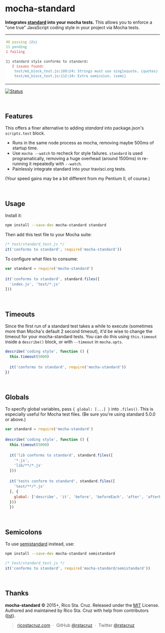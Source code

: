 # mocha-standard

**Integrates [standard] into your mocha tests.** This allows you to enforce a "one true" JavaScript coding style in your project via Mocha tests.

----

![](https://raw.githubusercontent.com/rstacruz/mocha-standard/gh-pages/screenshot.png)

----

[![Status](http://img.shields.io/travis/rstacruz/mocha-standard/master.svg)](https://travis-ci.org/rstacruz/mocha-standard/ "See test builds")

<br>

## Features

This offers a finer alternative to adding *standard* into package.json's `scripts.test` block.

* Runs in the same node process as mocha, removing maybe 500ms of startup time.
* Use `mocha --watch` to recheck for style failures. `standard` is used programatically, removing a huge overhead (around 1500ms) in re-running it repeatedly with `--watch`.
* Painlessly integrate standard into your travisci.org tests.

(Your speed gains may be a bit different from my Pentium II, of course.)

<br>

## Usage

Install it:

```sh
npm install --save-dev mocha-standard standard
```

Then add this test file to your Mocha suite:

```js
/* test/standard_test.js */
it('conforms to standard', require('mocha-standard'))
```

To configure what files to consume:

```js
var standard = require('mocha-standard')

it('conforms to standard', standard.files([
  'index.js', 'test/*.js'
]))
```

<br>

## Timeouts

Since the first run of a standard test takes a while to execute (sometimes more than Mocha's default 2 second timeout), it'd be wise to change the timeout for your mocha-standard tests. You can do this using `this.timeout` inside a `describe()` block, or with `--timeout` in `mocha.opts`.

```js
describe('coding style', function () {
  this.timeout(5000)

  it('conforms to standard', require('mocha-standard'))
})
```

<br>

## Globals

To specify global variables, pass `{ global: [...] }` into `.files()`. This is especially useful for Mocha test files. (Be sure you're using standard 5.0.0 or above.)

```js
var standard = require('mocha-standard')

describe('coding style', function () {
  this.timeout(5000)

  it('lib conforms to standard', standard.files([
    '*.js',
    'lib/**/*.js'
  ]))

  it('tests conform to standard', standard.files([
    'test/**/*.js'
  ], {
    global: ['describe', 'it', 'before', 'beforeEach', 'after', 'afterEach', 'xdescribe', 'xit']
  }))
  })
```

<br>

## Semicolons

To use [semistandard] instead, use:

```sh
npm install --save-dev mocha-standard semistandard
```

```js
/* test/standard_test.js */
it('conforms to standard', require('mocha-standard/semistandard'))
```

[semistandard]: https://github.com/Flet/semistandard

<br>

## Thanks

**mocha-standard** © 2015+, Rico Sta. Cruz. Released under the [MIT] License.<br>
Authored and maintained by Rico Sta. Cruz with help from contributors ([list][contributors]).

> [ricostacruz.com](http://ricostacruz.com) &nbsp;&middot;&nbsp;
> GitHub [@rstacruz](https://github.com/rstacruz) &nbsp;&middot;&nbsp;
> Twitter [@rstacruz](https://twitter.com/rstacruz)

[MIT]: http://mit-license.org/
[contributors]: http://github.com/rstacruz/mocha-standard/contributors
[standard]: https://www.npmjs.com/package/standard
